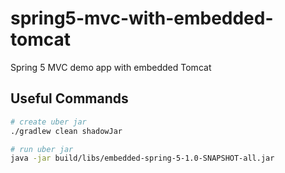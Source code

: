 # spring5-mvc-with-embedded-tomcat
Spring 5 MVC demo app with embedded Tomcat

## Useful Commands


```bash
# create uber jar
./gradlew clean shadowJar

# run uber jar
java -jar build/libs/embedded-spring-5-1.0-SNAPSHOT-all.jar
```
